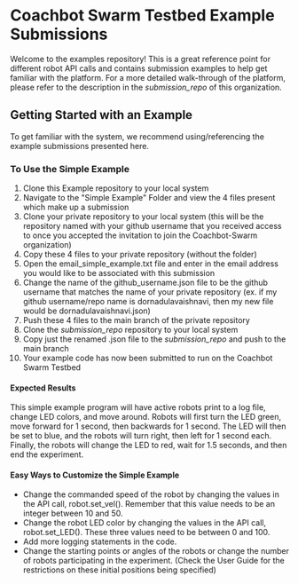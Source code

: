 # Coachbot Swarm Testbed Example Submissions
Welcome to the examples repository! This is a great reference point for different robot API calls and contains submission examples to help get familiar with the platform. For a more detailed walk-through of the platform, please refer to the description in the *submission_repo* of this organization.

## Getting Started with an Example
To get familiar with the system, we recommend using/referencing the example submissions presented here. 

### To Use the Simple Example 
1. Clone this Example repository to your local system
2. Navigate to the "Simple Example" Folder and view the 4 files present which make up a submission
3. Clone your private repository to your local system (this will be the repository named with your github username that you received access to once you accepted the invitation to join the Coachbot-Swarm organization)
4. Copy these 4 files to your private repository (without the folder)
5. Open the email_simple_example.txt file and enter in the email address you would like to be associated with this submission
6. Change the name of the github_username.json file to be the github username that matches the name of your private repository (ex. if my github username/repo name is dornadulavaishnavi, then my new file would be dornadulavaishnavi.json)
7. Push these 4 files to the main branch of the private repository
8. Clone the *submission_repo* repository to your local system
9. Copy just the renamed .json file to the *submission_repo* and push to the main branch
10. Your example code has now been submitted to run on the Coachbot Swarm Testbed

#### Expected Results
This simple example program will have active robots print to a log file, change LED colors, and move around. Robots will first turn the LED green, move forward for 1 second, then backwards for 1 second. The LED will then be set to blue, and the robots will turn right, then left for 1 second each. Finally, the robots will change the LED to red, wait for 1.5 seconds, and then end the experiment.

#### Easy Ways to Customize the Simple Example
- Change the commanded speed of the robot by changing the values in the API call, robot.set_vel(). Remember that this value needs to be an integer between 10 and 50.
- Change the robot LED color by changing the values in the API call, robot.set_LED(). These three values need to be between 0 and 100.
- Add more logging statements in the code.
- Change the starting points or angles of the robots or change the number of robots participating in the experiment. (Check the User Guide for the restrictions on these initial positions being specified)
